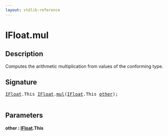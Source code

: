 ```yaml
---
layout: stdlib-reference
---
```


# IFloat\.mul

## Description

Computes the arithmetic multiplication from values of the conforming type.




## Signature 

<pre>
<a href="index.html" class="code_type">IFloat</a>.<span class="code_keyword">This</span> <a href="index.html" class="code_type">IFloat</a>.<a href="mul.html">mul</a>(<a href="index.html" class="code_type">IFloat</a>.<span class="code_keyword">This</span> <a href="mul.html#decl-other" class="code_param">other</a>);

</pre>

## Parameters

####  <a id="decl-other"></a>other  : [IFloat](index)\.This

